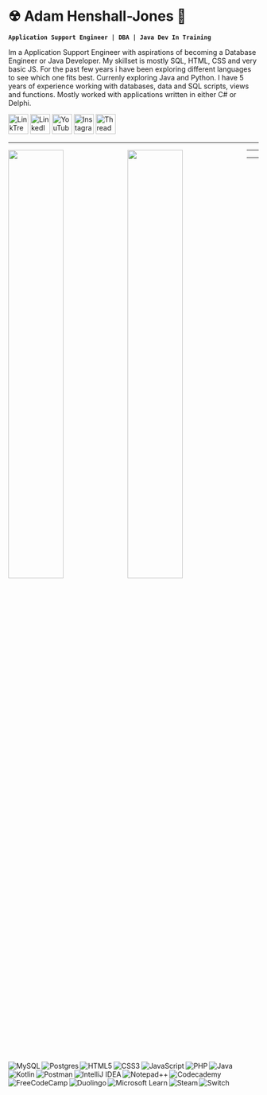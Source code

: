 # ☢ Adam Henshall-Jones 🚀

**`Application Support Engineer | DBA | Java Dev In Training`**

Im a Application Support Engineer with aspirations of becoming a Database Engineer or Java Developer. My skillset is mostly SQL, HTML, CSS and very basic JS. For the past few years i have been exploring different languages to see which one fits best. Currenly exploring Java and Python.
I have 5 years of experience working with databases, data and SQL scripts, views and functions. Mostly worked with applications written in either C# or Delphi.

 <p align="left">
       <a href="https://linktr.ee/dubdor">
         <img alt="LinkTree" title="Check Out My LinkTree" src="https://ugc.production.linktr.ee/CyMzuEHnSjyd5GwGc62z_0Wufg2AAMBW8wwil?io=true&size=avatar-v1" width="40px"></a> 
      <a href="https://www.linkedin.com/in/adam-henshall-jones-69947a101/">
         <img alt="LinkedIn" title="Lets Connect On LiknedIn" src="https://cdn-icons-png.flaticon.com/512/174/174857.png" width="40px"></a> 
      <a href="https://www.youtube.com/@AdamsChinaDiary">
         <img alt="YouTube" title="Subscribe to my YouTube Channel" src="https://cdn-icons-png.flaticon.com/128/174/174883.png" width="40px"></a> 
      <a href="https://www.instagram.com/dubledor/">
         <img alt="Instagram" title="Follow Me On Instagram" src="https://cdn-icons-png.flaticon.com/128/1409/1409946.png" width="40px"></a> 
      <a href="https://www.threads.net/@dubledor">
         <img alt="Threads" title="Follow Me On Threads" src="https://seeklogo.com/images/T/threads-logo-9F3F8228AC-seeklogo.com.png?v=638243212870000000" width="40px"></a> 
   </p>

---
<img align="left" width="47%" src="https://github-readme-stats.vercel.app/api?username=dubdor&show_icons=true&theme=merko" />

<img align="left" width="47%" src="https://github-readme-stats.vercel.app/api/top-langs/?username=dubdor&layout=compact" />

<img align="left" alt="MySQL" src="https://img.shields.io/badge/mysql-%2300f.svg?style=for-the-badge&logo=mysql&logoColor=white" />
<img align="left" alt="Postgres" src="https://img.shields.io/badge/postgres-%23316192.svg?style=for-the-badge&logo=postgresql&logoColor=white" />
<img align="left" alt="HTML5" src="https://img.shields.io/badge/html5-%23E34F26.svg?style=for-the-badge&logo=html5&logoColor=white" />
<img align="left" alt="CSS3" src="https://img.shields.io/badge/css3-%231572B6.svg?style=for-the-badge&logo=css3&logoColor=white" />
<img align="left" alt="JavaScript" src="https://img.shields.io/badge/javascript-%23323330.svg?style=for-the-badge&logo=javascript&logoColor=%23F7DF1E" />
<img align="left" alt="PHP" src="https://img.shields.io/badge/php-%23777BB4.svg?style=for-the-badge&logo=php&logoColor=white" />
<img align="left" alt="Java" src="https://img.shields.io/badge/java-%23ED8B00.svg?style=for-the-badge&logo=openjdk&logoColor=white" />
<img align="left" alt="Kotlin" src="https://img.shields.io/badge/kotlin-%237F52FF.svg?style=for-the-badge&logo=kotlin&logoColor=white" />

---

<img align="left" alt="Postman" src="https://img.shields.io/badge/Postman-FF6C37?style=for-the-badge&logo=postman&logoColor=white" />
<img align="left" alt="IntelliJ IDEA" src="https://img.shields.io/badge/IntelliJIDEA-000000.svg?style=for-the-badge&logo=intellij-idea&logoColor=white" />
<img align="left" alt="Notepad++" src="https://img.shields.io/badge/Notepad++-90E59A.svg?style=for-the-badge&logo=notepad%2b%2b&logoColor=black" />
<img align="left" alt="Codecademy" src="https://img.shields.io/badge/Codecademy-FFF0E5?style=for-the-badge&logo=codecademy&logoColor=1F243A" />
<img align="left" alt="FreeCodeCamp" src="https://img.shields.io/badge/Freecodecamp-%23123.svg?&style=for-the-badge&logo=freecodecamp&logoColor=green" />
<img align="left" alt="Duolingo" src="https://img.shields.io/badge/Freecodecamp-%23123.svg?&style=for-the-badge&logo=freecodecamp&logoColor=green" />
<img align="left" alt="Microsoft Learn" src="https://img.shields.io/badge/Microsoft_Learn-258ffa?style=for-the-badge&logo=microsoft&logoColor=white" />
<img align="left" alt="Steam" src="https://img.shields.io/badge/steam-%23000000.svg?style=for-the-badge&logo=steam&logoColor=white" />
<img align="left" alt="Switch" src="https://img.shields.io/badge/Switch-E60012?style=for-the-badge&logo=nintendo-switch&logoColor=white" />

---
